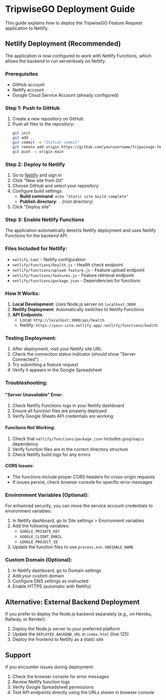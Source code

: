 # TripwiseGO Deployment Guide

This guide explains how to deploy the TripwiseGO Feature Request application to Netlify.

## Netlify Deployment (Recommended)

The application is now configured to work with Netlify Functions, which allows the backend to run serverlessly on Netlify.

### Prerequisites
- GitHub account
- Netlify account
- Google Cloud Service Account (already configured)

### Step 1: Push to GitHub
1. Create a new repository on GitHub
2. Push all files to the repository:
   ```bash
   git init
   git add .
   git commit -m "Initial commit"
   git remote add origin https://github.com/yourusername/tripwisego-features.git
   git push -u origin main
   ```

### Step 2: Deploy to Netlify
1. Go to [Netlify](https://netlify.com) and sign in
2. Click "New site from Git"
3. Choose GitHub and select your repository
4. Configure build settings:
   - **Build command**: `echo "Static site build complete"`
   - **Publish directory**: `.` (root directory)
5. Click "Deploy site"

### Step 3: Enable Netlify Functions
The application automatically detects Netlify deployment and uses Netlify Functions for the backend API.

### Files Included for Netlify:
- `netlify.toml` - Netlify configuration
- `netlify/functions/health.js` - Health check endpoint
- `netlify/functions/upload-feature.js` - Feature upload endpoint
- `netlify/functions/features.js` - Feature retrieval endpoint
- `netlify/functions/package.json` - Dependencies for functions

### How It Works:
1. **Local Development**: Uses Node.js server on `localhost:3000`
2. **Netlify Deployment**: Automatically switches to Netlify Functions
3. **API Endpoints**:
   - Local: `http://localhost:3000/api/health`
   - Netlify: `https://your-site.netlify.app/.netlify/functions/health`

### Testing Deployment:
1. After deployment, visit your Netlify site URL
2. Check the connection status indicator (should show "Server Connected")
3. Try submitting a feature request
4. Verify it appears in the Google Spreadsheet

### Troubleshooting:

#### "Server Unavailable" Error:
1. Check Netlify Functions logs in your Netlify dashboard
2. Ensure all function files are properly deployed
3. Verify Google Sheets API credentials are working

#### Functions Not Working:
1. Check that `netlify/functions/package.json` includes `googleapis` dependency
2. Verify function files are in the correct directory structure
3. Check Netlify build logs for any errors

#### CORS Issues:
- The functions include proper CORS headers for cross-origin requests
- If issues persist, check browser console for specific error messages

### Environment Variables (Optional):
For enhanced security, you can move the service account credentials to environment variables:

1. In Netlify dashboard, go to Site settings > Environment variables
2. Add the following variables:
   - `GOOGLE_PRIVATE_KEY`
   - `GOOGLE_CLIENT_EMAIL`
   - `GOOGLE_PROJECT_ID`
3. Update the function files to use `process.env.VARIABLE_NAME`

### Custom Domain (Optional):
1. In Netlify dashboard, go to Domain settings
2. Add your custom domain
3. Configure DNS settings as instructed
4. Enable HTTPS (automatic with Netlify)

## Alternative: External Backend Deployment

If you prefer to deploy the Node.js backend separately (e.g., on Heroku, Railway, or Render):

1. Deploy the Node.js server to your preferred platform
2. Update the `DEPLOYED_BACKEND_URL` in `index.html` (line 125)
3. Deploy the frontend to Netlify as a static site

## Support

If you encounter issues during deployment:
1. Check the browser console for error messages
2. Review Netlify function logs
3. Verify Google Spreadsheet permissions
4. Test API endpoints directly using the URLs shown in browser console
